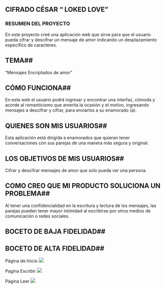 ## CIFRADO CÉSAR “ LOKED LOVE”
 
 
 ### RESUMEN DEL PROYECTO 
	
En este proyecto  creé una aplicación web que sirve para que el usuario  pueda cifrar y descifrar un mensaje de amor  indicando un desplazamiento específico de caracteres. 

## TEMA##  
 
 “Mensajes Encriptados de amor” 
 
## CÓMO FUNCIONA##
 
En esta web el usuario podrá ingresar y encontrar una interfaz, cómoda y acorde al romanticismo que amerita la ocasión y el motivo, ingresando mensajes a descifrar y cifrar, para enviarlos a su enamorado (a).
 
## QUIENES SON MIS USUARIOS##
Esta aplicación está dirigida a enamorados que quieran tener conversaciones con sus parejas de una manera más segura y original.
	
## LOS OBJETIVOS DE MIS USUARIOS##
 
Cifrar y descifrar mensajes de amor que solo pueda ver una persona.
 
## COMO CREO QUE MI PRODUCTO SOLUCIONA UN PROBLEMA##
 
Al tener una confidencialidad en la escritura y lectura de los mensajes, las parejas pueden tener mayor intimidad al escribirse  por otros medios de comunicación o redes sociales.
 
 
 
## BOCETO DE BAJA FIDELIDAD##

 
 
## BOCETO DE ALTA FIDELIDAD##
Página de Inicio
 <img src= (src/img/index.jpeg)>

 Pagina Escribir
 <img src= (src/img/Escribir_mensajes.jpeg)>

 Página Leer
<img src= (src/img/Leer_mesajes.jpeg)>


